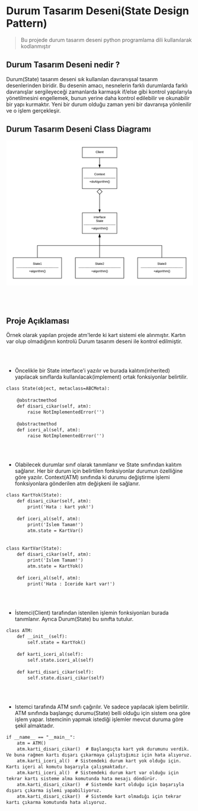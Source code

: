 # Durum Tasarım Deseni(State Design Pattern)
> Bu projede durum tasarım deseni python programlama dili kullanılarak kodlanmıştır

## Durum Tasarım Deseni nedir ?
Durum(State) tasarım deseni sık kullanılan davranışsal tasarım desenlerinden biridir.
Bu desenin amacı, nesnelerin farklı durumlarda farklı davranışlar sergileyeceği zamanlarda karmaşık if/else gibi kontrol yapılarıyla yönetilmesini engellemek, bunun yerine daha kontrol edilebilir ve okunabilir bir yapı kurmaktır.
Yeni bir durum olduğu zaman yeni bir davranışa yönlenilir ve o işlem gerçekleşir. 

## Durum Tasarım Deseni Class Diagramı
![Algorithm schema](./StateDiagram.png)
<br></br><br></br>
## Proje Açıklaması
Örnek olarak yapılan projede atm'lerde ki kart sistemi ele alınmıştır. Kartın var olup olmadığının kontrolü Durum tasarım deseni ile kontrol edilmiştir.

 <br></br>
* Öncelikle bir State interface'i yazılır ve burada kalıtım(inherited) yapılacak sınıflarda kullanılacak(implement) ortak fonksiyonlar belirtilir.
```
class State(object, metaclass=ABCMeta):

    @abstractmethod
    def disari_cikar(self, atm):
        raise NotImplementedError('')

    @abstractmethod
    def iceri_al(self, atm):
        raise NotImplementedError('')
```
 
 <br></br>
* Olabilecek durumlar sınıf olarak tanımlanır ve State sınıfından kalıtım sağlanır. Her bir durum için belirtilen
fonksiyonlar durumun özelliğine göre yazılır. Context(ATM) sınıfında ki durumu değiştirme işlemi fonksiyonlara gönderilen atm değişkeni ile sağlanır.
```
class KartYok(State):
    def disari_cikar(self, atm):
        print('Hata : kart yok!')

    def iceri_al(self, atm):
        print('Islem Tamam!')
        atm.state = KartVar()


class KartVar(State):
    def disari_cikar(self, atm):
        print('Islem Tamam!')
        atm.state = KartYok()

    def iceri_al(self, atm):
        print('Hata : Iceride kart var!')
```
<br></br>
* İstemci(Client) tarafından istenilen işlemin fonksiyonları burada tanımlanır. Ayrıca Durum(State) bu sınıfta
tutulur.
```
class ATM:
    def __init__(self):
        self.state = KartYok()

    def karti_iceri_al(self):
        self.state.iceri_al(self)

    def karti_disari_cikar(self):
        self.state.disari_cikar(self)
```
<br></br>
* Istemci tarafında ATM sınıfı çağırılır. Ve sadece yapılacak işlem belirtilir. ATM sınıfında başlangıç
durumu(State) belli olduğu için sistem ona göre işlem yapar. Istemcinin yapmak istediği işlemler 
mevcut duruma göre şekil almaktadır.
```
if __name__ == "__main__":
    atm = ATM()
    atm.karti_disari_cikar()  # Başlangıçta kart yok durumunu verdik. Ve buna rağmen kartı dışarı çıkarmaya çalıştığımız için hata alıyoruz.
    atm.karti_iceri_al()  # Sistemdeki durum kart yok olduğu için. Kartı içeri al komutu başarıyla çalışmaktadır.
    atm.karti_iceri_al()  # Sistemdeki durum kart var olduğu için tekrar kartı sisteme alma komutunda hata mesajı döndürür.
    atm.karti_disari_cikar()  # Sistemde kart olduğu için başarıyla dışarı çıkarma işlemi yapabiliyoruz.
    atm.karti_disari_cikar()  # Sistemde kart olmadığı için tekrar kartı çıkarma komutunda hata alıyoruz.
```
